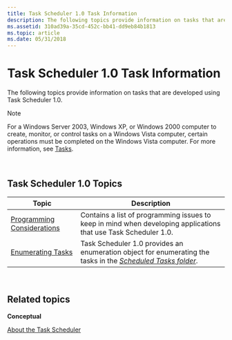 ```yaml
---
title: Task Scheduler 1.0 Task Information
description: The following topics provide information on tasks that are developed using Task Scheduler 1.0.Note   For a Windows Server 2003, Windows XP, or Windows 2000 computer to create, monitor, or control tasks on a Windows Vista computer, certain operations must be completed on the Windows Vista computer. For more information, see Tasks.
ms.assetid: 310ad39a-35cd-452c-bb41-dd9eb84b1813
ms.topic: article
ms.date: 05/31/2018
---
```


# Task Scheduler 1.0 Task Information

The following topics provide information on tasks that are developed using Task Scheduler 1.0.

> [!Note]  
> For a Windows Server 2003, Windows XP, or Windows 2000 computer to create, monitor, or control tasks on a Windows Vista computer, certain operations must be completed on the Windows Vista computer. For more information, see [Tasks](tasks.md).

 

## Task Scheduler 1.0 Topics



| Topic                                                        | Description                                                                                                                                           |
|--------------------------------------------------------------|-------------------------------------------------------------------------------------------------------------------------------------------------------|
| [Programming Considerations](programming-considerations.md) | Contains a list of programming issues to keep in mind when developing applications that use Task Scheduler 1.0.                                       |
| [Enumerating Tasks](enumerating-tasks.md)                   | Task Scheduler 1.0 provides an enumeration object for enumerating the tasks in the [*Scheduled Tasks folder*](s.md). |



 

## Related topics

<dl> <dt>

**Conceptual**
</dt> <dt>

[About the Task Scheduler](about-the-task-scheduler.md)
</dt> </dl>

 

 




